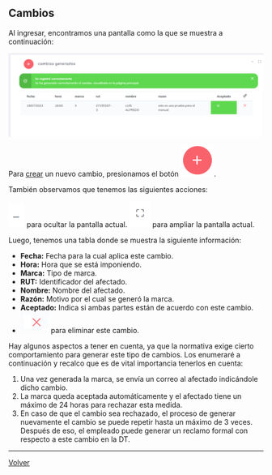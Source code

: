 
## Cambios

Al ingresar, encontramos una pantalla como la que se muestra a continuación:

![pont](../img/Cambios.png)

Para [crear](../MarcaCrearCambio.md) un nuevo cambio, presionamos el botón ![btn](../img/EmpresasCrear.png).

También observamos que tenemos las siguientes acciones:

![hide](../img/minbtn.png) para ocultar la pantalla actual.
![max](../img/maxBtn.png) para ampliar la pantalla actual.

Luego, tenemos una tabla donde se muestra la siguiente información:

* **Fecha:** Fecha para la cual aplica este cambio.
* **Hora:** Hora que se está imponiendo.
* **Marca:** Tipo de marca.
* **RUT:** Identificador del afectado.
* **Nombre:** Nombre del afectado.
* **Razón:** Motivo por el cual se generó la marca.
* **Aceptado:** Indica si ambas partes están de acuerdo con este cambio.
* ![del](../img/detelebtn.png) para eliminar este cambio.

Hay algunos aspectos a tener en cuenta, ya que la normativa exige cierto comportamiento para generar este tipo de cambios. Los enumeraré a continuación y recalco que es de vital importancia tenerlos en cuenta:

1. Una vez generada la marca, se envía un correo al afectado indicándole dicho cambio.
2. La marca queda aceptada automáticamente y el afectado tiene un máximo de 24 horas para rechazar esta medida.
3. En caso de que el cambio sea rechazado, el proceso de generar nuevamente el cambio se puede repetir hasta un máximo de 3 veces. Después de eso, el empleado puede generar un reclamo formal con respecto a este cambio en la DT.

---

[Volver](./Marcaciones.md)
